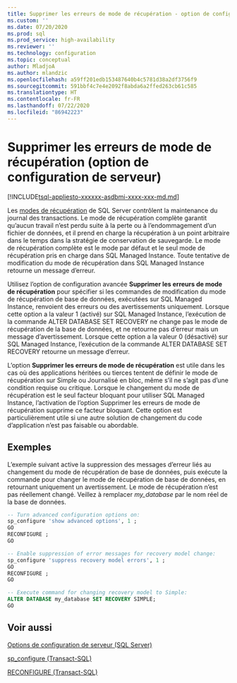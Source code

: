 ```yaml
---
title: Supprimer les erreurs de mode de récupération - option de configuration de serveur | Microsoft Docs
ms.custom: ''
ms.date: 07/20/2020
ms.prod: sql
ms.prod_service: high-availability
ms.reviewer: ''
ms.technology: configuration
ms.topic: conceptual
author: MladjoA
ms.author: mlandzic
ms.openlocfilehash: a59ff201edb153487640b4c5781d38a2df3756f9
ms.sourcegitcommit: 591bbf4c7e4e2092f8abda6a2ffed263cb61c585
ms.translationtype: HT
ms.contentlocale: fr-FR
ms.lasthandoff: 07/22/2020
ms.locfileid: "86942223"
---
```

# <a name="suppress-recovery-model-errors-server-configuration-option"></a>Supprimer les erreurs de mode de récupération (option de configuration de serveur)

[!INCLUDE[tsql-appliesto-xxxxxx-asdbmi-xxxx-xxx-md.md](../../includes/tsql-appliesto-xxxxxx-asdbmi-xxxx-xxx-md.md)]

Les [modes de récupération](https://docs.microsoft.com/sql/relational-databases/backup-restore/recovery-models-sql-server) de SQL Server contrôlent la maintenance du journal des transactions. Le mode de récupération complète garantit qu’aucun travail n’est perdu suite à la perte ou à l’endommagement d’un fichier de données, et il prend en charge la récupération à un point arbitraire dans le temps dans la stratégie de conservation de sauvegarde. Le mode de récupération complète est le mode par défaut et le seul mode de récupération pris en charge dans SQL Managed Instance. Toute tentative de modification du mode de récupération dans SQL Managed Instance retourne un message d’erreur.

Utilisez l’option de configuration avancée **Supprimer les erreurs de mode de récupération** pour spécifier si les commandes de modification du mode de récupération de base de données, exécutées sur SQL Managed Instance, renvoient des erreurs ou des avertissements uniquement. Lorsque cette option a la valeur 1 (activé) sur SQL Managed Instance, l’exécution de la commande ALTER DATABASE SET RECOVERY ne change pas le mode de récupération de la base de données, et ne retourne pas d’erreur mais un message d’avertissement. Lorsque cette option a la valeur 0 (désactivé) sur SQL Managed Instance, l’exécution de la commande ALTER DATABASE SET RECOVERY retourne un message d’erreur.

L’option **Supprimer les erreurs de mode de récupération** est utile dans les cas où des applications héritées ou tierces tentent de définir le mode de récupération sur Simple ou Journalisé en bloc, même s’il ne s’agit pas d’une condition requise ou critique. Lorsque le changement du mode de récupération est le seul facteur bloquant pour utiliser SQL Managed Instance, l’activation de l’option Supprimer les erreurs de mode de récupération supprime ce facteur bloquant. Cette option est particulièrement utile si une autre solution de changement du code d’application n’est pas faisable ou abordable.

## <a name="examples"></a>Exemples

L’exemple suivant active la suppression des messages d’erreur liés au changement du mode de récupération de base de données, puis exécute la commande pour changer le mode de récupération de base de données, en retournant uniquement un avertissement. Le mode de récupération n’est pas réellement changé. Veillez à remplacer *my_database* par le nom réel de la base de données.

```sql
-- Turn advanced configuration options on:
sp_configure 'show advanced options', 1 ;  
GO
RECONFIGURE ;  
GO

-- Enable suppression of error messages for recovery model change:
sp_configure 'suppress recovery model errors', 1 ;  
GO
RECONFIGURE ;  
GO

-- Execute command for changing recovery model to Simple:
ALTER DATABASE my_database SET RECOVERY SIMPLE;
GO
```

## <a name="see-also"></a>Voir aussi

[Options de configuration de serveur &#40;SQL Server&#41;](../../database-engine/configure-windows/server-configuration-options-sql-server.md)

[sp_configure &#40;Transact-SQL&#41;](../../relational-databases/system-stored-procedures/sp-configure-transact-sql.md)

[RECONFIGURE &#40;Transact-SQL&#41;](../../t-sql/language-elements/reconfigure-transact-sql.md)
